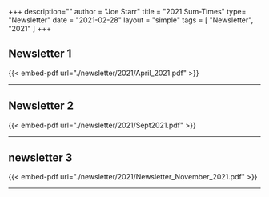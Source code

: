 +++
description=""
author = "Joe Starr"
title = "2021 Sum-Times"
type= "Newsletter"
date = "2021-02-28"
layout = "simple"
tags = [
    "Newsletter",
    "2021"
]
+++

## Newsletter 1

{{< embed-pdf url="./newsletter/2021/April_2021.pdf" >}}

---

## Newsletter 2

{{< embed-pdf url="./newsletter/2021/Sept2021.pdf" >}}

---

## newsletter 3

{{< embed-pdf url="./newsletter/2021/Newsletter_November_2021.pdf" >}}

---
